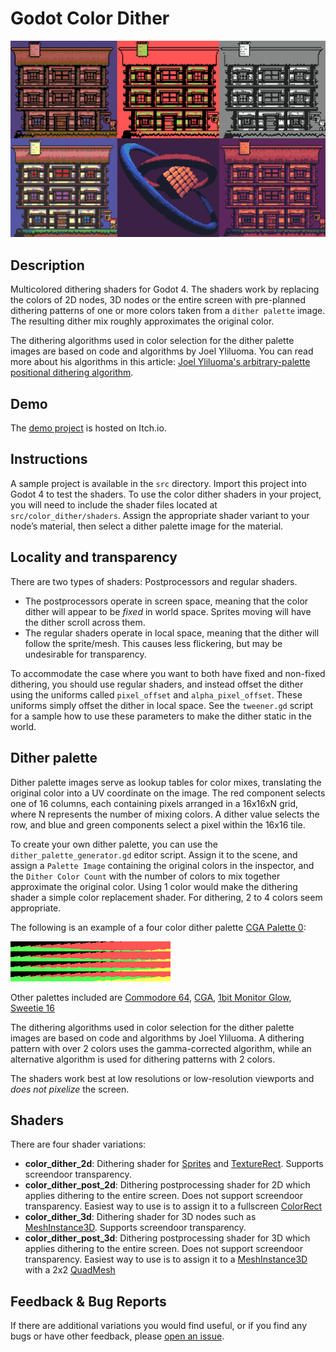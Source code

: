 # Godot Color Dither

![Sample](https://github.com/Donitzo/godot-color-dither/blob/main/images/sample.png)

## Description

Multicolored dithering shaders for Godot 4. The shaders work by replacing the colors of 2D nodes, 3D nodes or the entire screen with pre-planned dithering patterns of one or more colors taken from a `dither palette` image. The resulting dither mix roughly approximates the original color.

The dithering algorithms used in color selection for the dither palette images are based on code and algorithms by Joel Yliluoma. You can read more about his algorithms in this article: [Joel Yliluoma's arbitrary-palette positional dithering algorithm](https://bisqwit.iki.fi/story/howto/dither/jy/).

## Demo

The [demo project](https://donitz.itch.io/godot-color-dither) is hosted on Itch.io.

## Instructions

A sample project is available in the `src` directory. Import this project into Godot 4 to test the shaders. To use the color dither shaders in your project, you will need to include the shader files located at `src/color_dither/shaders`. Assign the appropriate shader variant to your node’s material, then select a dither palette image for the material.

## Locality and transparency

There are two types of shaders: Postprocessors and regular shaders. 

- The postprocessors operate in screen space, meaning that the color dither will appear to be *fixed* in world space. Sprites moving will have the dither scroll across them. 
- The regular shaders operate in local space, meaning that the dither will follow the sprite/mesh. This causes less flickering, but may be undesirable for transparency. 

To accommodate the case where you want to both have fixed and non-fixed dithering, you should use regular shaders, and instead offset the dither using the uniforms called `pixel_offset` and `alpha_pixel_offset`. These uniforms simply offset the dither in local space. See the `tweener.gd` script for a sample how to use these parameters to make the dither static in the world.

## Dither palette

Dither palette images serve as lookup tables for color mixes, translating the original color into a UV coordinate on the image. The red component selects one of 16 columns, each containing pixels arranged in a 16x16xN grid, where N represents the number of mixing colors. A dither value selects the row, and blue and green components select a pixel within the 16x16 tile.

To create your own dither palette, you can use the `dither_palette_generator.gd` editor script. Assign it to the scene, and assign a `Palette Image` containing the original colors in the inspector, and the `Dither Color Count` with the number of colors to mix together approximate the original color. Using 1 color would make the dithering shader a simple color replacement shader. For dithering, 2 to 4 colors seem appropriate.

The following is an example of a four color dither palette [CGA Palette 0](https://lospec.com/palette-list/cga-palette-0-high):

![Sample](https://github.com/Donitzo/godot-color-dither/blob/main/src/color_dither/textures/palettes/cga-palette-0-high.png)

Other palettes included are [Commodore 64](https://lospec.com/palette-list/commodore64), [CGA](https://lospec.com/palette-list/color-graphics-adapter), [1bit Monitor Glow](https://lospec.com/palette-list/1bit-monitor-glow), [Sweetie 16](https://lospec.com/palette-list/sweetie-16)

The dithering algorithms used in color selection for the dither palette images are based on code and algorithms by Joel Yliluoma. A dithering pattern with over 2 colors uses the gamma-corrected algorithm, while an alternative algorithm is used for dithering patterns with 2 colors.

The shaders work best at low resolutions or low-resolution viewports and *does not pixelize* the screen.

## Shaders

There are four shader variations:

- **color_dither_2d**: Dithering shader for [Sprites](https://docs.godotengine.org/en/3.5/classes/class_sprite.html) and [TextureRect](https://docs.godotengine.org/en/stable/classes/class_texturerect.html). Supports screendoor transparency.
- **color_dither_post_2d**: Dithering postprocessing shader for 2D which applies dithering to the entire screen. Does not support screendoor transparency. Easiest way to use is to assign it to a fullscreen [ColorRect](https://docs.godotengine.org/en/stable/classes/class_colorrect.html)
- **color_dither_3d**: Dithering shader for 3D nodes such as [MeshInstance3D](https://docs.godotengine.org/en/stable/classes/class_meshinstance3d.html). Supports screendoor transparency.
- **color_dither_post_3d**: Dithering postprocessing shader for 3D which applies dithering to the entire screen. Does not support screendoor transparency. Easiest way to use is to assign it to a [MeshInstance3D](https://docs.godotengine.org/en/stable/classes/class_meshinstance3d.html) with a 2x2 [QuadMesh](https://docs.godotengine.org/en/stable/classes/class_quadmesh.html)

## Feedback & Bug Reports

If there are additional variations you would find useful, or if you find any bugs or have other feedback, please [open an issue](https://github.com/Donitzo/godot-simple-portal-system/issues).
